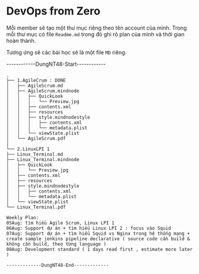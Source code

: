 # DevOps from Zero

Mỗi member sẽ tạo một thư mục riêng theo tên account của mình. Trong mỗi thư mục có file `Readme.md` trong đó ghi rõ plan của mình và thời gian hoàn thành.

Tương ứng sẽ các bài học sẽ là một file `MD` riêng.

------------DungNT48-Start------------
```
.
├── 1.AgileCrum : DONE
│   ├── AgileScrum.md
│   ├── AgileScrum.mindnode
│   │   ├── QuickLook
│   │   │   └── Preview.jpg
│   │   ├── contents.xml
│   │   ├── resources
│   │   ├── style.mindnodestyle
│   │   │   ├── contents.xml
│   │   │   └── metadata.plist
│   │   └── viewState.plist
│   └── AgileScrum.pdf
│
└── 2.LinuxLPI 1 
├── Linux_Terminal.md
├── Linux_Terminal.mindnode
│   ├── QuickLook
│   │   └── Preview.jpg
│   ├── contents.xml
│   ├── resources
│   ├── style.mindnodestyle
│   │   ├── contents.xml
│   │   └── metadata.plist
│   └── viewState.plist
└── Linux_Terminal.pdf

Weekly Plan:
05Aug: tìm hiểu Agile Scrum, Linux LPI 1
06Aug: Support dự án + tìm hiểu Linux LPI 2 : focus vào Squid 
07Aug: Support dự án + tìm hiểu Squid vs Nginx trong hệ thống mạng + create sample jenkins pipeline declarative ( source code cần build & không cần build, theo từng language )
08Aug: Development standard ( 1 days read first , estimate more later ) 

-------------DungNT48-End-------------
